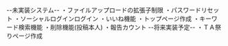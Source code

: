  --未実装システム--
    ・ファイルアップロードの拡張子制限
    ・パスワードリセット
    ・ソーシャルログインログイン
    ・いいね機能
    <!-- ・コメント機能(def/kasanegi) -->
    ・トップページ作成
    ・キーワード検索機能
    ・削除機能(投稿本人)
    ・報告カウント
 --将来実装予定--
    ・ＴＡ祭りページ作成
    <!-- ・ -->
